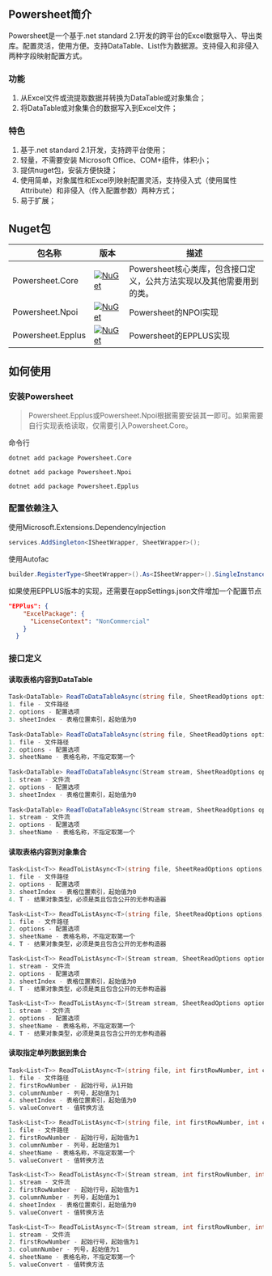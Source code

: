 ## Powersheet简介
Powersheet是一个基于.net standard 2.1开发的跨平台的Excel数据导入、导出类库。配置灵活，使用方便。支持DataTable、List<T>作为数据源。支持侵入和非侵入两种字段映射配置方式。

### 功能
1. 从Excel文件或流提取数据并转换为DataTable或对象集合；
2. 将DataTable或对象集合的数据写入到Excel文件；

### 特色
1. 基于.net standard 2.1开发，支持跨平台使用；
2. 轻量，不需要安装 Microsoft Office、COM+组件，体积小；
3. 提供nuget包，安装方便快捷；
4. 使用简单，对象属性和Excel列映射配置灵活，支持侵入式（使用属性Attribute）和非侵入（传入配置参数）两种方式；
5. 易于扩展；

## Nuget包
|包名称|版本|描述|
|--|--|--|
|Powersheet.Core|[![NuGet](https://img.shields.io/nuget/v/Powersheet.Core.svg?label=nuget)](https://www.nuget.org/packages/Powersheet.Core/)|Powersheet核心类库，包含接口定义，公共方法实现以及其他需要用到的类。|
|Powersheet.Npoi|[![NuGet](https://img.shields.io/nuget/v/Powersheet.Npoi.svg?label=nuget)](https://www.nuget.org/packages/Powersheet.Npoi/)|Powersheet的NPOI实现|
|Powersheet.Epplus|[![NuGet](https://img.shields.io/nuget/v/Powersheet.Epplus.svg?label=nuget)](https://www.nuget.org/packages/Powersheet.Epplus/)|Powersheet的EPPLUS实现|

## 如何使用

### 安装Powersheet

> Powersheet.Epplus或Powersheet.Npoi根据需要安装其一即可。如果需要自行实现表格读取，仅需要引入Powersheet.Core。

命令行
```shell
dotnet add package Powersheet.Core 

dotnet add package Powersheet.Npoi 

dotnet add package Powersheet.Epplus 
```

### 配置依赖注入

使用Microsoft.Extensions.DependencyInjection
```csharp
services.AddSingleton<ISheetWrapper, SheetWrapper>();
```

使用Autofac
```csharp
builder.RegisterType<SheetWrapper>().As<ISheetWrapper>().SingleInstance();
```

如果使用EPPLUS版本的实现，还需要在appSettings.json文件增加一个配置节点
```json
"EPPlus": {
    "ExcelPackage": {
      "LicenseContext": "NonCommercial"
    }
  }
```
### 接口定义

#### 读取表格内容到DataTable

```csharp
Task<DataTable> ReadToDataTableAsync(string file, SheetReadOptions options, int sheetIndex, CancellationToken cancellationToken);
1. file - 文件路径
2. options - 配置选项
3. sheetIndex - 表格位置索引，起始值为0
  
Task<DataTable> ReadToDataTableAsync(string file, SheetReadOptions options, string sheetName, CancellationToken cancellationToken);
1. file - 文件路径
2. options - 配置选项
3. sheetName - 表格名称，不指定取第一个
  
Task<DataTable> ReadToDataTableAsync(Stream stream, SheetReadOptions options, int sheetIndex, CancellationToken cancellationToken);
1. stream - 文件流
2. options - 配置选项
3. sheetIndex - 表格位置索引，起始值为0
  
Task<DataTable> ReadToDataTableAsync(Stream stream, SheetReadOptions options, string sheetName, CancellationToken cancellationToken);
1. stream - 文件流
2. options - 配置选项
3. sheetName - 表格名称，不指定取第一个
```

#### 读取表格内容到对象集合
```csharp
Task<List<T>> ReadToListAsync<T>(string file, SheetReadOptions options, int sheetIndex, CancellationToken cancellationToken);
1. file - 文件路径
2. options - 配置选项
3. sheetIndex - 表格位置索引，起始值为0
4. T - 结果对象类型，必须是类且包含公开的无参构造器

Task<List<T>> ReadToListAsync<T>(string file, SheetReadOptions options, string sheetName, CancellationToken cancellationToken);
1. file - 文件路径
2. options - 配置选项
3. sheetName - 表格名称，不指定取第一个
4. T - 结果对象类型，必须是类且包含公开的无参构造器

Task<List<T>> ReadToListAsync<T>(Stream stream, SheetReadOptions options, int sheetIndex, CancellationToken cancellationToken);
1. stream - 文件流
2. options - 配置选项
3. sheetIndex - 表格位置索引，起始值为0
4. T - 结果对象类型，必须是类且包含公开的无参构造器

Task<List<T>> ReadToListAsync<T>(Stream stream, SheetReadOptions options, string sheetName, CancellationToken cancellationToken);
1. stream - 文件流
2. options - 配置选项
3. sheetName - 表格名称，不指定取第一个
4. T - 结果对象类型，必须是类且包含公开的无参构造器
```

#### 读取指定单列数据到集合
``` csharp
Task<List<T>> ReadToListAsync<T>(string file, int firstRowNumber, int columnNumber, int sheetIndex, Func<object, CultureInfo, T> valueConvert, CancellationToken cancellationToken);
1. file - 文件路径
2. firstRowNumber - 起始行号，从1开始
3. columnNumber - 列号，起始值为1
4. sheetIndex - 表格位置索引，起始值为0
5. valueConvert - 值转换方法

Task<List<T>> ReadToListAsync<T>(string file, int firstRowNumber, int columnNumber, string sheetName, Func<object, CultureInfo, T> valueConvert, CancellationToken cancellationToken);
1. file - 文件路径
2. firstRowNumber - 起始行号，起始值为1
3. columnNumber - 列号，起始值为1
4. sheetName - 表格名称，不指定取第一个
5. valueConvert - 值转换方法

Task<List<T>> ReadToListAsync<T>(Stream stream, int firstRowNumber, int columnNumber, int sheetIndex, Func<object,  CultureInfo, T> valueConvert, CancellationToken cancellationToken);
1. stream - 文件流
2. firstRowNumber - 起始行号，起始值为1
3. columnNumber - 列号，起始值为1
4. sheetIndex - 表格位置索引，起始值为0
5. valueConvert - 值转换方法

Task<List<T>> ReadToListAsync<T>(Stream stream, int firstRowNumber, int columnNumber, string sheetName, Func<object, CultureInfo, T> valueConvert, CancellationToken cancellationToken);
1. stream - 文件流
2. firstRowNumber - 起始行号，起始值为1
3. columnNumber - 列号，起始值为1
4. sheetName - 表格名称，不指定取第一个
5. valueConvert - 值转换方法
```